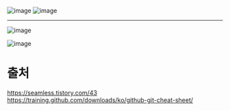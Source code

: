 ![image](https://user-images.githubusercontent.com/112846440/206835061-9068b139-fe3f-4b31-88d7-e4188d3d16a9.png)
![image](https://user-images.githubusercontent.com/112846440/206835212-3caa29b2-f576-425a-bf56-9f4656b2b257.png)

* * *

![image](https://user-images.githubusercontent.com/112846440/206837525-4cabd3c8-0ff7-484c-a9b1-661686ca0f2c.png)

![image](https://user-images.githubusercontent.com/112846440/206836152-34ab136a-bb1b-4de1-a106-623eb598b1aa.png)

출처
=============
https://seamless.tistory.com/43   
https://training.github.com/downloads/ko/github-git-cheat-sheet/
